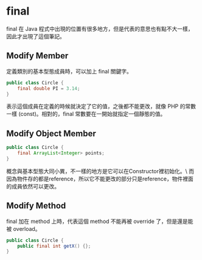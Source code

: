 # final

final 在 Java 程式中出現的位置有很多地方，但是代表的意思也有點不大一樣，因此才出現了這個筆記。

## Modify Member

定義類別的基本型態成員時，可以加上 final 關鍵字。

```java
public class Circle {
    final double PI = 3.14;
}
```

表示這個成員在定義的時候就決定了它的值，之後都不能更改，就像 PHP 的常數一樣 (const)。相對的，final 常數要在一開始就指定一個靜態的值。

## Modify Object Member

```java
public class Circle {
    final ArrayList<Integer> points;
}
```

概念與基本型態大同小異，不一樣的地方是它可以在Constructor裡初始化。\\
而因為物件存的都是reference，所以它不能更改的部分只是reference，物件裡面的成員依然可以更改。

## Modify Method

final 加在 method 上時，代表這個 method 不能再被 override 了，但是還是能被 overload。

```java
public class Circle {
    public final int getX() {};
}
```
